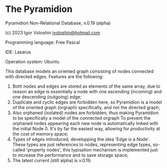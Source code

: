 # The Pyramidion
Pyramidion Non-Relational Database, v.0.19 (alpha)

(c) 2023 Igor Voloshin ivoloshin@hotmail.com

Programming language: Free Pascal

IDE: Lasarus

Operation system: Ubuntu

This database models an oriented graph consisting of nodes connected with directed edges. Features are the following:
1. Both nodes and edges are stored as elements of the same array, due to reason an edge is essentially a node with one ascending (incoming) and one descending (outgoing) edge;
2. Duplicate and cyclic edges are forbidden here, so Pyramidion is a model of the oriented graph (orgraph) specifically, and not the directed graph;
3. Also orphaned (isolated) nodes are forbidden, thus making Pyramidion to be specifically a model of the connected orgraph To prevent the orphaned nodes appearing each new node is automatically linked with the initial Node 0. It's by far the easiest way, allowing for productivity at the cost of memory space;
4. Types of edges introduced, developping the idea 'Edge is a Node'. These types are just references to nodes, representing edge types, so-called 'property nodes', this typisation mechanism is implemented just to increase the performance and to save storage space;
5. The latest current (still alpha) is v.0.19.
